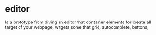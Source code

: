 # editor
Is a prototype from diving an editor that container elements for create all target of your webpage, witgets some that grid, autocomplete, buttons, 
